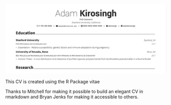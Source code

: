 [![](./img/cvPreview.png)](https://github.com/Francoisdt14/CV/blob/master/CV.pdf)

This CV is created using the R Package vitae

Thanks to Mitchell for making it possible to build an elegant CV in rmarkdown and Bryan Jenks for making it accessible to others.
